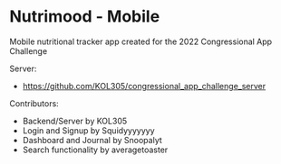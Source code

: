 # Nutrimood - Mobile
Mobile nutritional tracker app created for the 2022 Congressional App Challenge

Server:
- https://github.com/KOL305/congressional_app_challenge_server

Contributors:
- Backend/Server by KOL305
- Login and Signup by Squidyyyyyyy
- Dashboard and Journal by Snoopalyt
- Search functionality by averagetoaster

